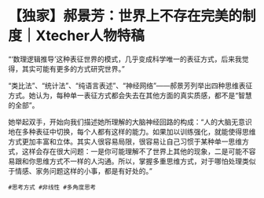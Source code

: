 # 【独家】郝景芳：世界上不存在完美的制度｜Xtecher人物特稿

“‘数理逻辑推导’这种表征世界的模式，几乎变成科学唯一的表征方式，后来我觉得，其实可能有更多的方式研究世界。”

“类比法”、“统计法”、“纯语言表述”、“神经网络”——郝景芳列举出四种思维表征方式。她认为，每种单一表征方式都会失去在其他方面的真实质感，都不是“智慧的全部”。

她举起双手，开始向我们描述她所理解的大脑神经回路的构成：“人的大脑无意识地在多种表征中切换，每个人都有这样的能力。如果加以训练强化，就能使得思维方式更加丰富和立体。其实人很容易局限，很容易让自己习惯于某种单一思维方式，这样会存在很大问题：一是你可能理解不了世界上其他的现象，二是可能不容易跟和你思维方式不一样的人沟通。所以，掌握多重思维方式，对于哪怕处理类似于情感、家务问题这样的小事，都是有好处的。”

`#思考方式 #非线性 #多角度思考` 
